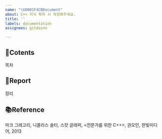 ```yaml
---
name: "\U0001F4CBDocument"
about: C++ 지식 획득 시 작성해주세요.
title: ''
labels: documentation
assignees: gitdainn

---
```


## 🚩Cotents
목차

## 📝Report
정리

## 📚Reference
마크 그레고리, 니콜라스 솔터, 스캇 글래퍼, <전문가를 위한 C++>, 권오인, 한빛미디어, 2013

